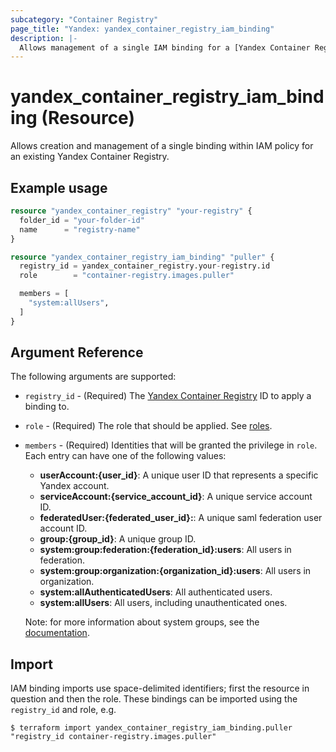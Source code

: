 ```yaml
---
subcategory: "Container Registry"
page_title: "Yandex: yandex_container_registry_iam_binding"
description: |-
  Allows management of a single IAM binding for a [Yandex Container Registry](https://cloud.yandex.com/docs/container-registry/).
---
```


# yandex_container_registry_iam_binding (Resource)

Allows creation and management of a single binding within IAM policy for an existing Yandex Container Registry.

## Example usage

```terraform
resource "yandex_container_registry" "your-registry" {
  folder_id = "your-folder-id"
  name      = "registry-name"
}

resource "yandex_container_registry_iam_binding" "puller" {
  registry_id = yandex_container_registry.your-registry.id
  role        = "container-registry.images.puller"

  members = [
    "system:allUsers",
  ]
}
```

## Argument Reference

The following arguments are supported:

* `registry_id` - (Required) The [Yandex Container Registry](https://cloud.yandex.com/docs/container-registry/) ID to apply a binding to.

* `role` - (Required) The role that should be applied. See [roles](https://cloud.yandex.com/docs/container-registry/security/).

* `members` - (Required) Identities that will be granted the privilege in `role`. Each entry can have one of the following values:
  * **userAccount:{user_id}**: A unique user ID that represents a specific Yandex account.
  * **serviceAccount:{service_account_id}**: A unique service account ID.
  * **federatedUser:{federated_user_id}:**: A unique saml federation user account ID.
  * **group:{group_id}**: A unique group ID.
  * **system:group:federation:{federation_id}:users**: All users in federation.
  * **system:group:organization:{organization_id}:users**: All users in organization.
  * **system:allAuthenticatedUsers**: All authenticated users.
  * **system:allUsers**: All users, including unauthenticated ones.

  Note: for more information about system groups, see the [documentation](https://cloud.yandex.com/docs/iam/concepts/access-control/system-group).

## Import

IAM binding imports use space-delimited identifiers; first the resource in question and then the role. These bindings can be imported using the `registry_id` and role, e.g.

```
$ terraform import yandex_container_registry_iam_binding.puller "registry_id container-registry.images.puller"
```
